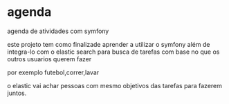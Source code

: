 # agenda
agenda de atividades com symfony

este projeto tem como finalizade aprender a utilizar o symfony
além de integra-lo com o elastic search para busca
de tarefas com base no que os outros usuarios querem fazer


por exemplo futebol,correr,lavar

o elastic vai achar pessoas com mesmo objetivos das tarefas para fazerem juntos.

